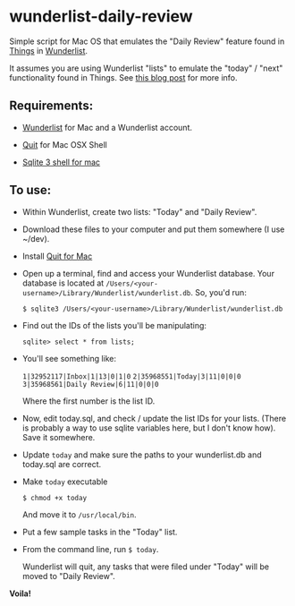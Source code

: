 wunderlist-daily-review
=======================

Simple script for Mac OS that emulates the "Daily Review" feature found in [Things](http://culturedcode.com/things/#dailyreview) in [Wunderlist](http://wunderlist.com).

It assumes you are using Wunderlist "lists" to emulate the "today" / "next" functionality found in Things.  See [this blog post](#) for more info.

Requirements:
-------------

* 	[Wunderlist](http://wunderlist.com) for Mac and a Wunderlist account.

* 	[Quit](http://mattdturner.com/wordpress/2011/05/mac-os-x-quit-application-from-command-line/) for Mac OSX Shell

* 	[Sqlite 3 shell for mac](http://www.sqlite.org/download.html)

To use:
-------

* 	Within Wunderlist, create two lists: "Today" and "Daily Review".

* 	Download these files to your computer and put them somewhere (I use ~/dev).

* 	Install [Quit for Mac](http://mattdturner.com/wordpress/2011/05/mac-os-x-quit-application-from-command-line/)

* 	Open up a terminal, find and access your Wunderlist database.  Your database is located at `/Users/<your-username>/Library/Wunderlist/wunderlist.db`. So, you'd run:

	`$ sqlite3 /Users/<your-username>/Library/Wunderlist/wunderlist.db`
	
* 	Find out the IDs of the lists you'll be manipulating:

	`sqlite> select * from lists;`

* 	You'll see something like:

	`1|32952117|Inbox|1|13|0|1|0`
	`2|35968551|Today|3|11|0|0|0`
	`3|35968561|Daily Review|6|11|0|0|0`
	
	Where the first number is the list ID.

* 	Now, edit today.sql, and check / update the list IDs for your lists.  (There is probably a way to use sqlite variables here, but I don't know how).  Save it somewhere.

*	Update `today` and make sure the paths to your wunderlist.db and today.sql are correct.

*	Make `today` executable

	`$ chmod +x today`
	
	And move it to `/usr/local/bin`.

*	Put a few sample tasks in the "Today" list.

* 	From the command line, run `$ today`.

	Wunderlist will quit, any tasks that were filed under "Today" will be moved to "Daily Review".
	
**Voila!**




